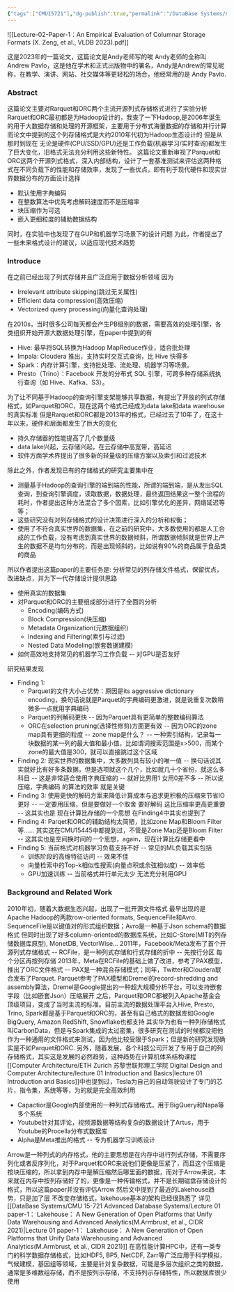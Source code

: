 ```yaml
---
{"tags":["CMU15721"],"dg-publish":true,"permalink":"/DataBase Systems/CMU 15-721 Advanced Database Systems/Lecture 02 Paper-1：An Empirical Evaluation of Columnar Storage Formats (X. Zeng, et al., VLDB 2023)/","dgPassFrontmatter":true,"noteIcon":"","created":"2025-07-12T11:54:58.043+08:00","updated":"2025-07-26T13:23:59.253+08:00"}
---
```




![[Lecture-02-Paper-1：An Empirical Evaluation of Columnar Storage Formats (X. Zeng, et al., VLDB 2023).pdf]]

这是2023年的一篇论文，这篇论文是Andy老师写的唉 Andy老师的全称叫Andrew Pavlo，这是他在学术和正式出版物中的署名，Andy是Andrew的常见昵称，在教学、演讲、网站、社交媒体等更轻松的场合，他经常用的是 Andy Pavlo.
### Abstract
这篇论文主要对Rarquet和ORC两个主流开源列式存储格式进行了实验分析
Rarquet和ORC最初都是为Hadoop设计的，我查了一下Hadoop,是2006年诞生的用于大数据存储和处理的开源框架，主要用于分布式海量数据的存储和并行计算 而论文中提到的这个列存储格式是大约2010年代初为Hadoop生态设计的
但是从那时到现在 无论是硬件(CPU/SSD/GPU)还是工作负载(机器学习/实时查询)都发生了巨大变化，旧格式无法充分利用这些新特性。
这篇论文重新审视了Parquet和ORC这两个开源列式格式，深入内部结构，设计了一套基准测试来评估这两种格式在不同负载下的性能和存储效率，发现了一些优点，即有利于现代硬件和现实世界数据分布的方面设计选择
- 默认使用字典编码
- 在整数算法中优先考虑解码速度而不是压缩率
- 块压缩作为可选
- 嵌入更细粒度的辅助数据结构

同时，在实验中也发现了在GUP和机器学习场景下的设计问题
为此，作者提出了一些未来格式设计的建议，以适应现代技术趋势

### Introduce
在之前已经出现了列式存储并且广泛应用于数据分析领域 因为
- Irrelevant attribute skipping(跳过无关属性)
- Efficient data compression(高效压缩)
- Vectorized query processing(向量化查询处理)

在2010s，当时很多公司每天都会产生PB级别的数据，需要高效的处理引擎，各类组织开始开源大数据处理引擎，在paper中提到的有
- Hive: 最早将SQL转换为Hadoop MapReduce作业，适合批处理
- Impala: Cloudera 推出，支持实时交互式查询，比 Hive 快得多
- Spark：内存计算引擎，支持批处理、流处理、机器学习等场景。
- Presto（Trino）：Facebook 开发的分布式 SQL 引擎，可跨多种存储系统执行查询（如 Hive、Kafka、S3）。

为了让不同基于Hadoop的查询引擎支架能够共享数据，有提出了开放的列式存储格式，如Parquet和ORC，现在这两个格式已经成为data lake和data warehouse的真实标准
但是Rarquet和ORC都是2013年的格式，已经过去了10年了，在这十年以来，硬件和层面都发生了巨大的变化
- 持久存储器的性能提高了几个数量级
- data lake兴起，云存储兴起，在云存储中高宽带，高延迟
- 软件方面学术界提出了很多新的轻量级的压缩方案以及索引和过滤技术

除此之外，作者发现已有的存储格式的研究主要集中在
- 测量基于Hadoop的查询引擎的端到端的性能，所谓的端到端，是从发出SQL查询，到查询引擎调度，读取数据，数据处理，最终返回结果这一整个流程的耗时，作者提出这种方法混合了多个因素，比如引擎优化的差异，网络延迟等等；
- 这些研究没有对列存储格式的设计决策进行深入的分析和权衡；
- 使用了不符合真实世界的数据集，在之前的研究中，大多数使用的都是人工合成的工作负载，没有考虑到真实世界的数据倾斜，所谓数据倾斜就是世界上产生的数据不是均匀分布的，而是出现倾斜的，比如说有90%的商品属于食品类的商品

所以作者提出这篇paper的主要任务是: 分析常见的列存储文件格式，保留优点，改进缺点，并为下一代存储设计提供思路
- 使用真实的数据集
- 对Parquet和ORC的主要组成部分进行了全面的分析
	- Encoding(编码方式)
	- Block Compression(块压缩)
	- Metadata Organization(元数据组织)
	- Indexing and Filtering(索引与过滤)
	- Nested Data Modeling(嵌套数据建模)
- 如何高效地支持常见的机器学习工作负载  --  对GPU是否友好

研究结果发现
- Finding 1:
	- Parquet的文件大小占优势：原因是its aggressive dictionary encoding，换句话说就是Parquet的字典编码更激进，就是说重复次数稍微多一点就用字典编码
	- Parquet的列解码更快 -- 因为Parquet具有更简单的整数编码算法
	- ORC在selection pruning(选择性修剪)方面更有效 -- 因为ORC的zone map具有更细的粒度 -- zone map是什么？ -- 一种索引结构，记录每一块数据的某一列的最大值和最小值，比如谓词搜索范围是x>500，而某个zone的最大值是300，就可以直接跳过这个区域
- Finding 2: 现实世界的数据集中，大多数列具有较小的唯一值 -- 换句话说其实就好比有好多条数据，但是选项就这个几个，比如就几十个省份，就这么多科目 -- 这是非常适合使用字典压缩的 -- 就好比男用1 女用0差不多 -- 所以说压缩，字典编码 的算法的效率 就是关键
- Finding 3: 使用更快的解码方案来降低计算成本与追求更积极的压缩来节省IO更好 -- 一定要用压缩，但是要做好一个取舍 要好解码 这比压缩率更高更重要  -- 这其实也是 现在计算比存储的一个思想 在Finding4中其实也提到了
- Finding 4: Parqet和ORC的辅助结构太简陋，比如zone Map和Bloom Filter等…… 其实这在CMU15445中都提到过，不管是Zone Map还是Bloom Filter -- 这其实也是空间换时间的一个思想，again，现在计算比存储更看中
- Finding 5: 当前格式对机器学习负载支持不好 -- 常见的ML负载其实包括
	- 训练阶段的高维特征访问 -- 效果不佳
	- 向量检索中的Top-k相似性搜索(向量点积或余弦相似度) -- 效率低
	- GPU加速训练 -- 当前格式并行单元太少 无法充分利用GPU


### Background and Related Work
2010年初，随着大数据生态兴起，出现了一批开源文件格式
最早出现的是Apache Hadoop的两款row-oriented formats, SequenceFile和Avro. SequenceFile是以键值对的形式组织数据；Avro是一种基于Json schema的数据格式
但同时出现了好多column-oriented的数据库系统，比如C-Store(MIT的列存储数据库原型), MonetDB, VectorWise... 
2011年，Facebook/Meta发布了首个开源列式存储格式 -- RCFile，是一种列式存储和行式存储的折中 -- 先按行分区 每个分区再按列存储
2013年，Meta在RCFile的基础上做了改进，参考了PAX模型，推出了ORC文件格式 -- PAX是一种混合存储模式；同年，Twitter和Cloudera联合发布了Parquet. Parquet参考了PAX模型和Dremel的record-shredding and assembly算法，Dremel是Google提出的一种超大规模分析平台，可以支持嵌套字段（比如嵌套Json）压缩展开
之后，Parquet和ORC都被列入Apache基金会顶级项目，变成了当时主流的标准。目前主流的数据处理平台入Hive, Presto, Trino, Spark都是基于Parquet和ORC的，甚至有自己格式的数据库如Google BigQuery, Amazon RedShift, Snowflake也都支持
其实华为也有一种列存储格式叫CarbonData，但是与Spark集成的太过密集，很多研究在测试的时候都没把他作为一种通用的文件格式来测试，因为他比较受限于Spark；但是新的研究发现确实是不如Parquet和ORC.
另外，随着发展，各个科技公司开发了专用于自己的列存储格式，其实这是发展的必然趋势，这种趋势在计算机体系结构课程[[Computer Architecture/ETH Zurich 苏黎世联邦理工学院 Digital Design and Computer Architecture/lecture 01 Introduction and Basics\|lecture 01 Introduction and Basics]]中也提到过，Tesla为自己的自动驾驶设计了专门的芯片，指令集，系统等等，为的就是完全高效利用
- Capactior是Google内部使用的一种列式存储格式，用于BigQuery和Napa等多个系统
- Youtube针对其评论，视频源数据等结构复杂的数据设计了Artus，用于Youtube的Procella分布式数据库
- Alpha是Meta推出的格式 -- 专为机器学习训练设计

Arrow是一种列式的内存格式，他的主要思想是在内存中进行列式存储，不需要序列化或者反序列化，对于Parquet和ORC来说他们更像是压紧了，而且这个压缩是按块压缩的，所以拿到内存中是解压缩然后哪里面的数据，而对于Arrow来说，本来就在内存中按列存储好了的，更像是一种传输格式，并不是长期磁盘存储设计的格式，所以这篇paper并没有评估Arrow
然后文中提到了最近的Lakehouse趋势，只是加了层 不改变存储格式，lakehouse基本的架构已经很熟悉了 详见[[DataBase Systems/CMU 15-721 Advanced Database Systems/Lecture 01 paper-1： Lakehouse： A New Generation of Open Platforms that Unify Data Warehousing and Advanced Analytics(M.Armbrust, et al., CIDR 2021)\|Lecture 01 paper-1： Lakehouse： A New Generation of Open Platforms that Unify Data Warehousing and Advanced Analytics(M.Armbrust, et al., CIDR 2021)]]
在高性能计算HPC中，还有一类专门的科学数据存储格式，比如HDF5, BP5, NetCDF, Zarr等广泛应用于科学模拟，气候建模，基因组等领域，主要是针对复杂数据，可能是多层次组织之类的数据，通常是多维数组存储，而不是按列示存储，不支持列示存储特性，所以数据库很少使用
